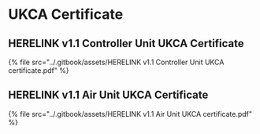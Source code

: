 # UKCA Certificate

## HERELINK v1.1 Controller Unit UKCA Certificate

{% file src="../.gitbook/assets/HERELINK v1.1 Controller Unit UKCA certificate.pdf" %}

## HERELINK v1.1 Air Unit UKCA Certificate

{% file src="../.gitbook/assets/HERELINK v1.1 Air Unit UKCA certificate.pdf" %}

